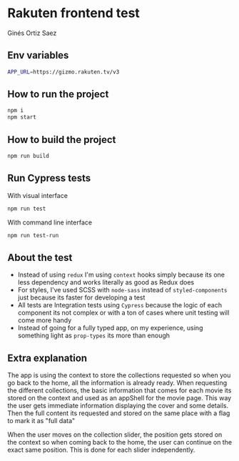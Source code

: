 # Rakuten frontend test

Ginés Ortiz Saez

## Env variables

```bash
APP_URL=https://gizmo.rakuten.tv/v3
```

## How to run the project

```bash
npm i
npm start
```

## How to build the project

```bash
npm run build
```

## Run Cypress tests

With visual interface

```bash
npm run test
```

With command line interface

```bash
npm run test-run
```

## About the test

- Instead of using `redux` I'm using `context` hooks simply because its one less dependency and works literally as good
  as Redux does
- For styles, I've used SCSS with `node-sass` instead of `styled-components` just because its faster for developing a
  test
- All tests are Integration tests using `Cypress` because the logic of each component its not complex or with a ton of
  cases where unit testing will come more handy
- Instead of going for a fully typed app, on my experience, using something light as `prop-types` its more than enough

## Extra explanation

The app is using the context to store the collections requested so when you go back to the home, all the information is
already ready.
When requesting the different collections, the basic information that comes for each movie its stored on the
context and used as an appShell for the movie page. This way the user gets immediate information displaying the cover
and some details. Then the full content its requested and stored on the same place with a flag to mark it as "full data"

When the user moves on the collection slider, the position gets stored on the context so when coming back to the home,
the user can continue on the exact same position. This is done for each slider independently.
